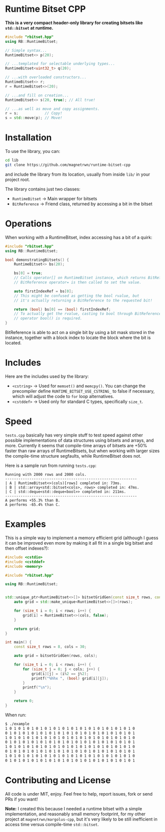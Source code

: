 # Runtime Bitset CPP
**This is a very compact header-only library for creating bitsets like `std::bitset` at runtime.**

```cpp
#include "rbitset.hpp"
using RB::RuntimeBitset;

// Simple syntax...
RuntimeBitset<> p(20);

// ...templated for selectable underlying types...
RuntimeBitset<uint32_t> q(20);

// ...with overloaded constructors...
RuntimeBitset<> r;
r = RuntimeBitset<>(20);

// ...and fill on creation...
RuntimeBitset<> s(20, true); // All true!

// ...as well as move and copy assignments.
r = s;            // Copy!
s = std::move(p); // Move!
```

# Installation

To use the library, you can:
```sh
cd lib
git clone https://github.com/magnetrwn/runtime-bitset-cpp
```
and include the library from its location, usually from inside `lib/` in your project root.

The library contains just two classes:
+ `RuntimeBitset` → Main wrapper for bitsets
+ `BitReference` → Friend class, returned by accessing a bit in the bitset

# Operations

When working with a RuntimeBitset, index accessing has a bit of a quirk:
```cpp
#include "rbitset.hpp"
using RB::RuntimeBitset;

bool demonstratingBitsets() {
    RuntimeBitset<> bs(20);

    bs[0] = true;
    // Calls operator[] on RuntimeBitset instance, which returns BitReference.
    // BitReference operator= is then called to set the value.

    auto firstIndexRef = bs[0];
    // This might be confused as getting the bool rvalue, but
    // it's actually returning a BitReference to the requested bit!

    return (bool) bs[0] == (bool) firstIndexRef;
    // To actually get the rvalue, casting to bool through BitReference's
    // operator bool() is required.
}

```

BitReference is able to act on a single bit by using a bit mask stored in the instance, together with a block index to locate the block where the bit is located.

# Includes

Here are the includes used by the library:
+ `<cstring>` → Used for `memset()` and `memcpy()`. You can change the precompiler define `RUNTIME_BITSET_USE_CSTRING_` to false if necessary, which will adjust the code to `for` loop alternatives.
+ `<cstddef>` → Used only for standard C types, specifically `size_t`.

# Speed

`tests.cpp` basically has very simple stuff to test speed against other possible implementations of data structures using bitsets and arrays, and more. Currently it seems that compile-time arrays of bitsets are +50% faster than raw arrays of RuntimeBitsets, but when working with larger sizes the compile-time structure segfaults, while RuntimeBitset does not.

Here is a sample run from running `tests.cpp`:
```
Running with 2000 rows and 2000 cols.
------------------------------------------------------------
| A | RuntimeBitset<>(cols)[rows] completed in: 73ms.
| B | std::array<std::bitset<cols>, rows> completed in: 47ms.
| C | std::deque<std::deque<bool>> completed in: 211ms.
------------------------------------------------------------
A performs +55.3% than B.
A performs -65.4% than C.
```

# Examples

This is a simple way to implement a memory efficient grid (although I guess it can be improved even more by making it all fit in a single big bitset and then offset indexes?):
```cpp
#include <cstdio>
#include <cstddef>
#include <memory>

#include "rbitset.hpp"

using RB::RuntimeBitset;


std::unique_ptr<RuntimeBitset<>[]> bitsetGridGen(const size_t rows, const size_t cols) {
    auto grid = std::make_unique<RuntimeBitset<>[]>(rows);

    for (size_t i = 0; i < rows; i++) {
        grid[i] = RuntimeBitset<>(cols, false);
    }

    return grid;
}

int main() {
    const size_t rows = 8, cols = 30;

    auto grid = bitsetGridGen(rows, cols);

    for (size_t i = 0; i < rows; i++) {
        for (size_t j = 0; j < cols; j++) {
            grid[i][j] = (i%2 == j%2);
            printf("%hhx ", (bool) grid[i][j]);
        }
        printf("\n");
    }

    return 0;
}
```
When run:
```sh
$ ./example
1 0 1 0 1 0 1 0 1 0 1 0 1 0 1 0 1 0 1 0 1 0 1 0 1 0 1 0 1 0
0 1 0 1 0 1 0 1 0 1 0 1 0 1 0 1 0 1 0 1 0 1 0 1 0 1 0 1 0 1
1 0 1 0 1 0 1 0 1 0 1 0 1 0 1 0 1 0 1 0 1 0 1 0 1 0 1 0 1 0
0 1 0 1 0 1 0 1 0 1 0 1 0 1 0 1 0 1 0 1 0 1 0 1 0 1 0 1 0 1
1 0 1 0 1 0 1 0 1 0 1 0 1 0 1 0 1 0 1 0 1 0 1 0 1 0 1 0 1 0
0 1 0 1 0 1 0 1 0 1 0 1 0 1 0 1 0 1 0 1 0 1 0 1 0 1 0 1 0 1
1 0 1 0 1 0 1 0 1 0 1 0 1 0 1 0 1 0 1 0 1 0 1 0 1 0 1 0 1 0
0 1 0 1 0 1 0 1 0 1 0 1 0 1 0 1 0 1 0 1 0 1 0 1 0 1 0 1 0 1
```

# Contributing and License

All code is under MIT, enjoy. Feel free to help, report issues, fork or send PRs if you want!

**Note:** I created this because I needed a runtime bitset with a simple implementation, and reasonably small memory footprint, for my other project at `magnetrwn/margolus-cpp`, but it's very likely to be still inefficient in access time versus compile-time `std::bitset`.